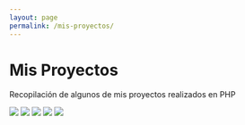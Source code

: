 ```yaml
---
layout: page
permalink: /mis-proyectos/
---
```


<h1 class="center-align flow-text">Mis Proyectos</h1>



<p class="center-align flow-text">Recopilación de algunos de mis proyectos realizados en PHP</p>


<div class="container_images_proyect">
<img class="materialboxed" src="../images/blog_stalin_master_php.png" data-caption="Blog desarrollado en PHP elaborado usando PHP 7 Estructurado">
<img class="materialboxed" src="../images/gymgalaxy.png" data-caption="Sitio Web de un Gimnasio desarrollado usando PHP y Ajax">
<img class="materialboxed" src="../images/tienda_ropa_master_php.png" data-caption="Tienda Virtual de Ropa diseñada con PHP 7 Orientado a Objetos">
<img class="materialboxed" src="../images/laragram_master_php.png" data-caption="Aplicación similar a Instagram con las funcionalidades básicas desarrollado con Laravel 5.7">
<img class="materialboxed" src="../images/gestor_tareas_master_php.png" data-caption="Aplicación Básica de Gestion de Tareas desarrollado con Symfony 4">
</div>

